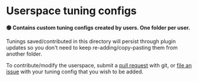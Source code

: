 # Userspace tuning configs

**🟢 Contains custom tuning configs created by users. One folder per user.**

Tunings saved/contributed in this directory will persist through plugin updates so you don't need to keep re-adding/copy-pasting them from another folder.

To contribute/modify the userspace, submit a [pull request](https://github.com/euwbah/musescore-xen-tuner/pulls) with git, or [file an issue](https://github.com/euwbah/musescore-xen-tuner/issues) with your tuning config that you wish to be added.